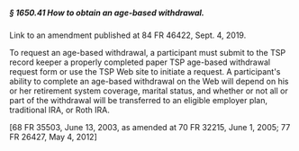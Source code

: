 ##### § 1650.41 How to obtain an age-based withdrawal. #####

Link to an amendment published at 84 FR 46422, Sept. 4, 2019.

To request an age-based withdrawal, a participant must submit to the TSP record keeper a properly completed paper TSP age-based withdrawal request form or use the TSP Web site to initiate a request. A participant's ability to complete an age-based withdrawal on the Web will depend on his or her retirement system coverage, marital status, and whether or not all or part of the withdrawal will be transferred to an eligible employer plan, traditional IRA, or Roth IRA.

[68 FR 35503, June 13, 2003, as amended at 70 FR 32215, June 1, 2005; 77 FR 26427, May 4, 2012]